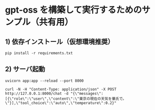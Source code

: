 # gpt-oss を構築して実行するためのサンプル（共有用）

## 1) 依存インストール（仮想環境推奨）
```
pip install -r requirements.txt
```

## 2) サーバ起動
```
uvicorn app:app --reload --port 8000
```

```
curl -N -H "Content-Type: application/json" -X POST http://127.0.0.1:8000/chat -d "{\"messages\":[{\"role\":\"user\",\"content\":\"東京の現在の天気を華氏で。\"}],\"tool_choice\":\"auto\",\"temperature\":0.2}"

```